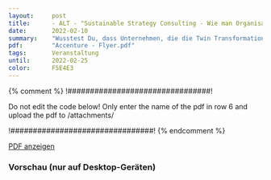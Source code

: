```yaml
---
layout:     post
title:      - ALT - "Sustainable Strategy Consulting - Wie man Organisationen nachhaltiger macht"
date:       2022-02-10
summary:    "Wusstest Du, dass Unternehmen, die die Twin Transformation aus Nachhaltigkeit und Digitalisierung nutzen, mit 2,5-facher Wahrscheinlichkeit zu den leistungsstärksten Unternehmen von Morgen gehören? Nachhaltigkeit ist in aller Munde und aus keinem C-Level mehr wegzudenken"
pdf:        "Accenture - Flyer.pdf"
tags:       Veranstaltung
until:		2022-02-25
color:      F5E4E3
---
```


{% comment %}
!################################!

Do not edit the code below! Only enter the name of the pdf in row 6 and upload the pdf to /attachments/

!################################!
{% endcomment %}

<a class="btn btn-primary" href="{{ site.url }}/attachments/{{page.pdf}}">PDF anzeigen</a>

<h3>Vorschau (nur auf Desktop-Geräten)</h3>
<div class="d-none d-sm-block">
    <object data="{{ site.url }}/attachments/{{page.pdf}}" width="100%" height="1010" type='application/pdf'>
    </object>
</div>
